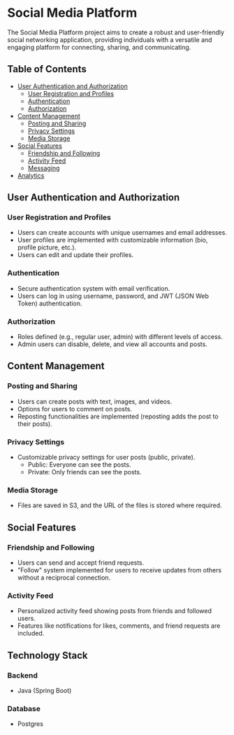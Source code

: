 # Social Media Platform

The Social Media Platform project aims to create a robust and user-friendly social networking application, providing individuals with a versatile and engaging platform for connecting, sharing, and communicating.

## Table of Contents

- [User Authentication and Authorization](#user-authentication-and-authorization)
  - [User Registration and Profiles](#user-registration-and-profiles)
  - [Authentication](#authentication)
  - [Authorization](#authorization)
- [Content Management](#content-management)
  - [Posting and Sharing](#posting-and-sharing)
  - [Privacy Settings](#privacy-settings)
  - [Media Storage](#media-storage)
- [Social Features](#social-features)
  - [Friendship and Following](#friendship-and-following)
  - [Activity Feed](#activity-feed)
  - [Messaging](#messaging)
- [Analytics](#analytics)

## User Authentication and Authorization

### User Registration and Profiles

- Users can create accounts with unique usernames and email addresses.
- User profiles are implemented with customizable information (bio, profile picture, etc.).
- Users can edit and update their profiles.

### Authentication

- Secure authentication system with email verification.
- Users can log in using username, password, and JWT (JSON Web Token) authentication.

### Authorization

- Roles defined (e.g., regular user, admin) with different levels of access.
- Admin users can disable, delete, and view all accounts and posts.

## Content Management

### Posting and Sharing

- Users can create posts with text, images, and videos.
- Options for users to comment on posts.
- Reposting functionalities are implemented (reposting adds the post to their posts).

### Privacy Settings

- Customizable privacy settings for user posts (public, private).
  - Public: Everyone can see the posts.
  - Private: Only friends can see the posts.

### Media Storage

- Files are saved in S3, and the URL of the files is stored where required.

## Social Features

### Friendship and Following

- Users can send and accept friend requests.
- "Follow" system implemented for users to receive updates from others without a reciprocal connection.

### Activity Feed

- Personalized activity feed showing posts from friends and followed users.
- Features like notifications for likes, comments, and friend requests are included.


## Technology Stack

### Backend

- Java (Spring Boot)

### Database

- Postgres
